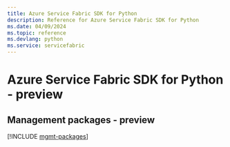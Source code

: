 ```yaml
---
title: Azure Service Fabric SDK for Python
description: Reference for Azure Service Fabric SDK for Python
ms.date: 04/09/2024
ms.topic: reference
ms.devlang: python
ms.service: servicefabric
---
```

# Azure Service Fabric SDK for Python - preview

## Management packages - preview
[!INCLUDE [mgmt-packages](service-fabric-mgmt-index.md)]
